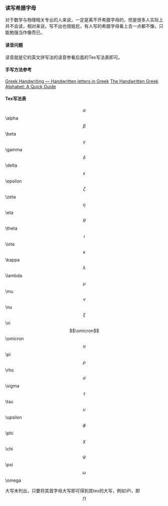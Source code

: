 ### 读写希腊字母

对于数学与物理相关专业的人来说，一定是离不开希腊字母的，但是很多人实际上并不会读，相对来说，写不出也很尴尬，有人写的希腊字母看上去一点都不像，只能勉强当作像而已。

#### 读音问题

读音就是它的英文拼写法的读音参看后面的Tex写法表即可。

#### 手写方法参考

[Greek Handwriting — Handwritten letters in Greek](http://www.foundalis.com/lan/hw/grkhandw.htm)
[The Handwritten Greek Alphabet: A Quick Guide](http://rin.io/the-handwritten-greek-alphabet-a-quick-guide/)


#### Tex写法表

$$\alpha$$  \alpha  $$\beta$$    \beta     $$\gamma$$   \gamma  
$$\delta$$  \delta  $$\epsilon$$ \epsilon  $$\zeta$$    \zeta 
$$\eta$$    \eta    $$\theta$$   \theta    $$\iota$$    \iota  
$$\kappa$$  \kappa  $$\lambda$$  \lambda   $$\mu$$      \mu 
$$\nu$$     \nu     $$\xi$$      \xi       $$\omicron$$ \omicron  
$$\pi$$     \pi     $$\rho$$     \rho      $$\sigma$$   \sigma 
$$\tau$$    \tau    $$\upsilon$$ \upsilon  $$\phi$$     \phi 
$$\chi$$    \chi    $$\psi$$     \psi      $$\omega$$   \omega 

大写未列出，只要将其首字母大写即可得到其tex的大写，例如\Pi，即$$\Pi$$
